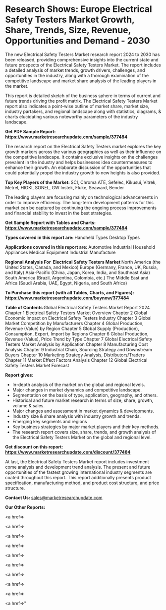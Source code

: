 # Research Shows: Europe Electrical Safety Testers Market Growth, Share, Trends, Size, Revenue, Opportunities and Demand - 2030

The new Electrical Safety Testers Market research report 2024 to 2030 has been released, providing comprehensive insights into the current state and future prospects of the Electrical Safety Testers Market. The report includes a detailed analysis of market trends, growth drivers, challenges, and opportunities in the industry, along with a thorough examination of the competitive landscape and market share analysis of the leading players in the market.

This report is detailed sketch of the business sphere in terms of current and future trends driving the profit matrix. The Electrical Safety Testers Market report also indicates a point-wise outline of market share, market size, industry partakers, and regional landscape along with statistics, diagrams, &amp; charts elucidating various noteworthy parameters of the industry landscape.

<strong><b>Get PDF Sample Report: <a href=https://www.marketresearchupdate.com/sample/377484>https://www.marketresearchupdate.com/sample/377484</a></b></strong>

The research report on the Electrical Safety Testers market explores the key growth markers across the various geographies as well as their influence on the competitive landscape. It contains exclusive insights on the challenges prevalent in the industry and helps businesses idea countermeasures to enhance their growth. An elaborate discussion of the opportunities that could potentially propel the industry growth to new heights is also provided.

<strong><b>Top Key Players of the Market:
</b></strong>SCI, Chroma ATE, Sefelec, Kikusui, Vitrek, Metrel, HIOKI, SONEL, GW Instek, Fluke, Seaward, Bender<strong><b>
</b></strong>

The leading players are focusing mainly on technological advancements in order to improve efficiency. The long-term development patterns for this market can be captured by continuing the ongoing process improvements and financial stability to invest in the best strategies.

<strong><b>Get Sample Report with Tables and Charts: <a href=https://www.marketresearchupdate.com/sample/377484>https://www.marketresearchupdate.com/sample/377484</a></b></strong>

<strong><b>Types covered in this report are:
</b></strong>Handheld Types
Desktop Types<strong><b>
</b></strong>

<strong><b>Applications covered in this report are:
</b></strong>Automotive Industrial
Household Appliances
Medical Equipment
Industrial Manufacture<strong><b>
</b></strong>

<strong><b>Regional Analysis For  Electrical Safety Testers Market</b></strong><strong><b>
</b></strong>North America (the United States, Canada, and Mexico)
Europe (Germany, France, UK, Russia, and Italy)
Asia-Pacific (China, Japan, Korea, India, and Southeast Asia)
South America (Brazil, Argentina, Colombia, etc.)
The Middle East and Africa (Saudi Arabia, UAE, Egypt, Nigeria, and South Africa)

<strong><b>To Purchase this report (with all Tables, Charts, and Figures): <a href=https://www.marketresearchupdate.com/buynow/377484>https://www.marketresearchupdate.com/buynow/377484</a></b></strong>

<strong><b>Table of Contents</b></strong><strong><b>
</b></strong>Global Electrical Safety Testers Market Report 2024
Chapter 1 Electrical Safety Testers Market Overview
Chapter 2 Global Economic Impact on Electrical Safety Testers Industry
Chapter 3 Global Market Competition by Manufacturers
Chapter 4 Global Production, Revenue (Value) by Region
Chapter 5 Global Supply (Production), Consumption, Export, Import by Regions
Chapter 6 Global Production, Revenue (Value), Price Trend by Type
Chapter 7 Global Electrical Safety Testers Market Analysis by Application
Chapter 8 Manufacturing Cost Analysis
Chapter 9 Industrial Chain, Sourcing Strategy and Downstream Buyers
Chapter 10 Marketing Strategy Analysis, Distributors/Traders
Chapter 11 Market Effect Factors Analysis
Chapter 12 Global Electrical Safety Testers Market Forecast

<strong><b>Report gives:</b></strong>

- In-depth analysis of the market on the global and regional levels.
- Major changes in market dynamics and competitive landscape.
- Segmentation on the basis of type, application, geography, and others.
- Historical and future market research in terms of size, share, growth, volume &amp; sales.
- Major changes and assessment in market dynamics &amp; developments.
- Industry size &amp; share analysis with industry growth and trends.
- Emerging key segments and regions
- Key business strategies by major market players and their key methods.
- The research report covers size, share, trends, and growth analysis of the Electrical Safety Testers Market on the global and regional level.

<strong><b>Get discount on this report: <a href=https://www.marketresearchupdate.com/discount/377484>https://www.marketresearchupdate.com/discount/377484</a></b></strong>

At last, the Electrical Safety Testers Market report includes investment come analysis and development trend analysis. The present and future opportunities of the fastest growing international industry segments are coated throughout this report. This report additionally presents product specification, manufacturing method, and product cost structure, and price structure.

<strong><b>Contact Us:
</b></strong>sales@marketresearchupdate.com

<strong>Our Other Reports:</strong>

<a href=></a>

<a href=></a>

<a href=></a>

<a href=></a>

<a href=></a>

<a href=></a>

<a href=></a>

<a href=></a>

<a href=></a>

<a href=></a>"

